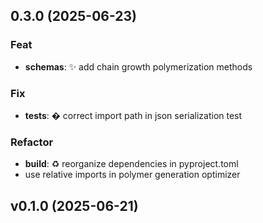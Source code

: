 ## 0.3.0 (2025-06-23)

### Feat

- **schemas**: ✨ add chain growth polymerization methods

### Fix

- **tests**: � correct import path in json serialization test

### Refactor

- **build**: ♻️ reorganize dependencies in pyproject.toml
- use relative imports in polymer generation optimizer

## v0.1.0 (2025-06-21)
